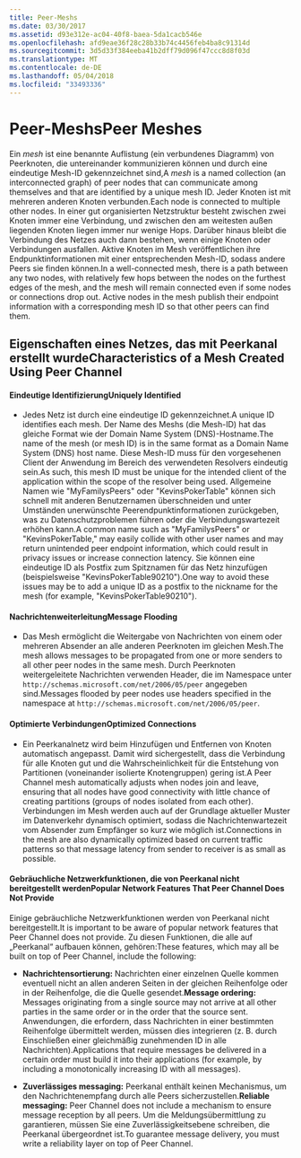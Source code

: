 ```yaml
---
title: Peer-Meshs
ms.date: 03/30/2017
ms.assetid: d93e312e-ac04-40f8-baea-5da1cacb546e
ms.openlocfilehash: afd9eae36f28c28b33b74c4456feb4ba8c91314d
ms.sourcegitcommit: 3d5d33f384eeba41b2dff79d096f47ccc8d8f03d
ms.translationtype: MT
ms.contentlocale: de-DE
ms.lasthandoff: 05/04/2018
ms.locfileid: "33493336"
---
```

# <a name="peer-meshes"></a><span data-ttu-id="02b31-102">Peer-Meshs</span><span class="sxs-lookup"><span data-stu-id="02b31-102">Peer Meshes</span></span>
<span data-ttu-id="02b31-103">Ein *mesh* ist eine benannte Auflistung (ein verbundenes Diagramm) von Peerknoten, die untereinander kommunizieren können und durch eine eindeutige Mesh-ID gekennzeichnet sind,</span><span class="sxs-lookup"><span data-stu-id="02b31-103">A *mesh* is a named collection (an interconnected graph) of peer nodes that can communicate among themselves and that are identified by a unique mesh ID.</span></span> <span data-ttu-id="02b31-104">Jeder Knoten ist mit mehreren anderen Knoten verbunden.</span><span class="sxs-lookup"><span data-stu-id="02b31-104">Each node is connected to multiple other nodes.</span></span> <span data-ttu-id="02b31-105">In einer gut organisierten Netzstruktur besteht zwischen zwei Knoten immer eine Verbindung, und zwischen den am weitesten außen liegenden Knoten liegen immer nur wenige Hops. Darüber hinaus bleibt die Verbindung des Netzes auch dann bestehen, wenn einige Knoten oder Verbindungen ausfallen. Aktive Knoten im Mesh veröffentlichen ihre Endpunktinformationen mit einer entsprechenden Mesh-ID, sodass andere Peers sie finden können.</span><span class="sxs-lookup"><span data-stu-id="02b31-105">In a well-connected mesh, there is a path between any two nodes, with relatively few hops between the nodes on the furthest edges of the mesh, and the mesh will remain connected even if some nodes or connections drop out. Active nodes in the mesh publish their endpoint information with a corresponding mesh ID so that other peers can find them.</span></span>  
  
## <a name="characteristics-of-a-mesh-created-using-peer-channel"></a><span data-ttu-id="02b31-106">Eigenschaften eines Netzes, das mit Peerkanal erstellt wurde</span><span class="sxs-lookup"><span data-stu-id="02b31-106">Characteristics of a Mesh Created Using Peer Channel</span></span>  
  
#### <a name="uniquely-identified"></a><span data-ttu-id="02b31-107">Eindeutige Identifizierung</span><span class="sxs-lookup"><span data-stu-id="02b31-107">Uniquely Identified</span></span>  
  
-   <span data-ttu-id="02b31-108">Jedes Netz ist durch eine eindeutige ID gekennzeichnet.</span><span class="sxs-lookup"><span data-stu-id="02b31-108">A unique ID identifies each mesh.</span></span> <span data-ttu-id="02b31-109">Der Name des Meshs (die Mesh-ID) hat das gleiche Format wie der Domain Name System (DNS)-Hostname.</span><span class="sxs-lookup"><span data-stu-id="02b31-109">The name of the mesh (or mesh ID) is in the same format as a Domain Name System (DNS) host name.</span></span> <span data-ttu-id="02b31-110">Diese Mesh-ID muss für den vorgesehenen Client der Anwendung im Bereich des verwendeten Resolvers eindeutig sein.</span><span class="sxs-lookup"><span data-stu-id="02b31-110">As such, this mesh ID must be unique for the intended client of the application within the scope of the resolver being used.</span></span> <span data-ttu-id="02b31-111">Allgemeine Namen wie "MyFamilysPeers" oder "KevinsPokerTable" können sich schnell mit anderen Benutzernamen überschneiden und unter Umständen unerwünschte Peerendpunktinformationen zurückgeben, was zu Datenschutzproblemen führen oder die Verbindungswartezeit erhöhen kann.</span><span class="sxs-lookup"><span data-stu-id="02b31-111">A common name such as "MyFamilysPeers" or "KevinsPokerTable," may easily collide with other user names and may return unintended peer endpoint information, which could result in privacy issues or increase connection latency.</span></span> <span data-ttu-id="02b31-112">Sie können eine eindeutige ID als Postfix zum Spitznamen für das Netz hinzufügen (beispielsweise "KevinsPokerTable90210").</span><span class="sxs-lookup"><span data-stu-id="02b31-112">One way to avoid these issues may be to add a unique ID as a postfix to the nickname for the mesh (for example, "KevinsPokerTable90210").</span></span>  
  
#### <a name="message-flooding"></a><span data-ttu-id="02b31-113">Nachrichtenweiterleitung</span><span class="sxs-lookup"><span data-stu-id="02b31-113">Message Flooding</span></span>  
  
-   <span data-ttu-id="02b31-114">Das Mesh ermöglicht die Weitergabe von Nachrichten von einem oder mehreren Absender an alle anderen Peerknoten im gleichen Mesh.</span><span class="sxs-lookup"><span data-stu-id="02b31-114">The mesh allows messages to be propagated from one or more senders to all other peer nodes in the same mesh.</span></span> <span data-ttu-id="02b31-115">Durch Peerknoten weitergeleitete Nachrichten verwenden Header, die im Namespace unter `http://schemas.microsoft.com/net/2006/05/peer` angegeben sind.</span><span class="sxs-lookup"><span data-stu-id="02b31-115">Messages flooded by peer nodes use headers specified in the namespace at `http://schemas.microsoft.com/net/2006/05/peer`.</span></span>  
  
#### <a name="optimized-connections"></a><span data-ttu-id="02b31-116">Optimierte Verbindungen</span><span class="sxs-lookup"><span data-stu-id="02b31-116">Optimized Connections</span></span>  
  
-   <span data-ttu-id="02b31-117">Ein Peerkanalnetz wird beim Hinzufügen und Entfernen von Knoten automatisch angepasst. Damit wird sichergestellt, dass die Verbindung für alle Knoten gut und die Wahrscheinlichkeit für die Entstehung von Partitionen (voneinander isolierte Knotengruppen) gering ist.</span><span class="sxs-lookup"><span data-stu-id="02b31-117">A Peer Channel mesh automatically adjusts when nodes join and leave, ensuring that all nodes have good connectivity with little chance of creating partitions (groups of nodes isolated from each other).</span></span> <span data-ttu-id="02b31-118">Verbindungen im Mesh werden auch auf der Grundlage aktueller Muster im Datenverkehr dynamisch optimiert, sodass die Nachrichtenwartezeit vom Absender zum Empfänger so kurz wie möglich ist.</span><span class="sxs-lookup"><span data-stu-id="02b31-118">Connections in the mesh are also dynamically optimized based on current traffic patterns so that message latency from sender to receiver is as small as possible.</span></span>  
  
#### <a name="popular-network-features-that-peer-channel-does-not-provide"></a><span data-ttu-id="02b31-119">Gebräuchliche Netzwerkfunktionen, die von Peerkanal nicht bereitgestellt werden</span><span class="sxs-lookup"><span data-stu-id="02b31-119">Popular Network Features That Peer Channel Does Not Provide</span></span>  
 <span data-ttu-id="02b31-120">Einige gebräuchliche Netzwerkfunktionen werden von Peerkanal nicht bereitgestellt.</span><span class="sxs-lookup"><span data-stu-id="02b31-120">It is important to be aware of popular network features that Peer Channel does not provide.</span></span> <span data-ttu-id="02b31-121">Zu diesen Funktionen, die alle auf „Peerkanal“ aufbauen können, gehören:</span><span class="sxs-lookup"><span data-stu-id="02b31-121">These features, which may all be built on top of Peer Channel, include the following:</span></span>  
  
-   <span data-ttu-id="02b31-122">**Nachrichtensortierung:** Nachrichten einer einzelnen Quelle kommen eventuell nicht an allen anderen Seiten in der gleichen Reihenfolge oder in der Reihenfolge, die die Quelle gesendet.</span><span class="sxs-lookup"><span data-stu-id="02b31-122">**Message ordering:** Messages originating from a single source may not arrive at all other parties in the same order or in the order that the source sent.</span></span> <span data-ttu-id="02b31-123">Anwendungen, die erfordern, dass Nachrichten in einer bestimmten Reihenfolge übermittelt werden, müssen dies integrieren (z. B. durch Einschließen einer gleichmäßig zunehmenden ID in alle Nachrichten).</span><span class="sxs-lookup"><span data-stu-id="02b31-123">Applications that require messages be delivered in a certain order must build it into their applications (for example, by including a monotonically increasing ID with all messages).</span></span>  
  
-   <span data-ttu-id="02b31-124">**Zuverlässiges messaging:** Peerkanal enthält keinen Mechanismus, um den Nachrichtenempfang durch alle Peers sicherzustellen.</span><span class="sxs-lookup"><span data-stu-id="02b31-124">**Reliable messaging:** Peer Channel does not include a mechanism to ensure message reception by all peers.</span></span> <span data-ttu-id="02b31-125">Um die Meldungsübermittlung zu garantieren, müssen Sie eine Zuverlässigkeitsebene schreiben, die Peerkanal übergeordnet ist.</span><span class="sxs-lookup"><span data-stu-id="02b31-125">To guarantee message delivery, you must write a reliability layer on top of Peer Channel.</span></span>
